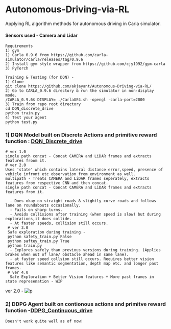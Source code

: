 # Autonomous-Driving-via-RL
Applying RL algorithm methods for autonomous driving in Carla simulator.
####  Sensors used - Camera and Lidar

    Requirements
    1) gym
    1) Carla 0.9.6 from https://github.com/carla-simulator/carla/releases/tag/0.9.6
    2) Install gym style wrapper from https://github.com/cjy1992/gym-carla
    3) PyTorch
    
    Training & Testing (for DQN) -
    1) Clone
    git clone https://github.com/akjayant/Autonomous-Driving-via-RL/
    2) Go to CARLA_0.9.6 directory & run the simulator in non-display mode.
    /CARLA_0.9.6$ DISPLAY= ./CarlaUE4.sh -opengl -carla-port=2000
    3) Train from repo root directory
    cd DQN_discrete_drive
    python train.py
    4) Test your agent
    python test.py
  

### 1) DQN Model built on Discrete Actions and primitive reward function : [DQN_Discrete_drive](https://github.com/akjayant/Autonomous-Driving-via-RL/tree/main/DQN_Discrete_drive)
    # ver 1.0
    single path concat - Concat CAMERA and LiDAR frames and extracts features froom it.
    # ver 2.0
    Uses 'state' which contains lateral distance error,speed, presence of vehicle infront etc observation from environment as well.
    multipath - Treats CAMERA and LiDAR frames seperately, extracts features from respective CNN and then concat.
    single path concat - Concat CAMERA and LiDAR frames and extracts features from it.
    
      - Does okay on straight roads & slightly curve roads and follows lane on roundabouts occasionally.
      - Fails on sharp turns.
      - Avoids collisions after training (when speed is slow) but during explorations,it does collide.
      - At faster speeds, collision still occurs.
     # ver 3.0
     Safe exploration during training -
     python safety_train.py False
     python saftey_train.py True
     python train.py
      - Explores safely than previous versions during training. (Applies brakes when out of lane/ obstacle ahead in same lane).
      - at faster speed collsion still occurs. Requires better vision features like semantic segmentation, depth map etc. and longer past frames.
     # ver 4.0 
      Safe Exploration + Better Vision features + More past frames in state represenation - WIP

ver 2.0 -
![p](https://github.com/akjayant/Autonomous-Driving-via-RL/blob/main/DQN_Discrete_drive/ver%202.0/Single%20path%20concat/20201209_001339.gif)

### 2) DDPG Agent built on contionous actions and primitve reward function -[DDPG_Continuous_drive](https://github.com/akjayant/Autonomous-Driving-via-RL/tree/main/DDPG_Continuous_drive) 
    Doesn't work quite well as of now!
 
